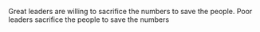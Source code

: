 Great leaders are willing to sacrifice the numbers to save the people. Poor leaders sacrifice the people to save the numbers
